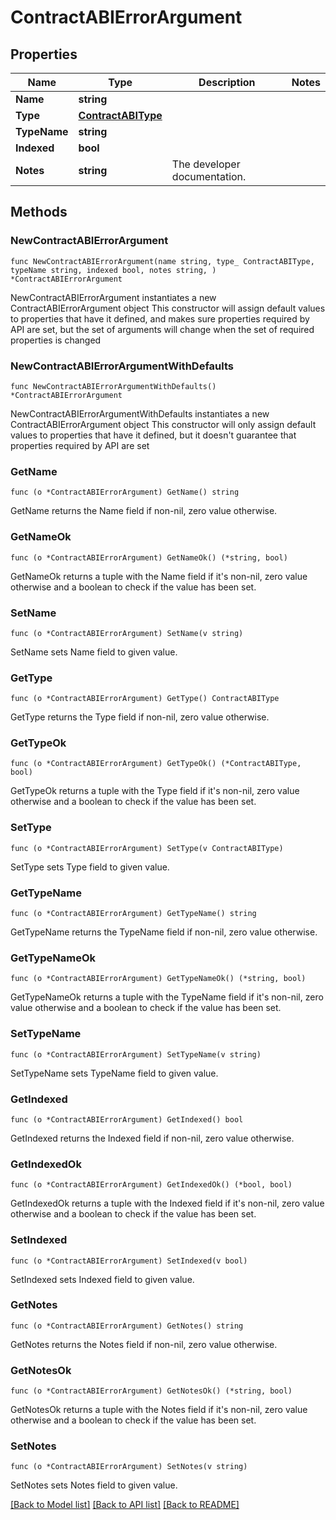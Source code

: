 # ContractABIErrorArgument

## Properties

Name | Type | Description | Notes
------------ | ------------- | ------------- | -------------
**Name** | **string** |  | 
**Type** | [**ContractABIType**](ContractABIType.md) |  | 
**TypeName** | **string** |  | 
**Indexed** | **bool** |  | 
**Notes** | **string** | The developer documentation. | 

## Methods

### NewContractABIErrorArgument

`func NewContractABIErrorArgument(name string, type_ ContractABIType, typeName string, indexed bool, notes string, ) *ContractABIErrorArgument`

NewContractABIErrorArgument instantiates a new ContractABIErrorArgument object
This constructor will assign default values to properties that have it defined,
and makes sure properties required by API are set, but the set of arguments
will change when the set of required properties is changed

### NewContractABIErrorArgumentWithDefaults

`func NewContractABIErrorArgumentWithDefaults() *ContractABIErrorArgument`

NewContractABIErrorArgumentWithDefaults instantiates a new ContractABIErrorArgument object
This constructor will only assign default values to properties that have it defined,
but it doesn't guarantee that properties required by API are set

### GetName

`func (o *ContractABIErrorArgument) GetName() string`

GetName returns the Name field if non-nil, zero value otherwise.

### GetNameOk

`func (o *ContractABIErrorArgument) GetNameOk() (*string, bool)`

GetNameOk returns a tuple with the Name field if it's non-nil, zero value otherwise
and a boolean to check if the value has been set.

### SetName

`func (o *ContractABIErrorArgument) SetName(v string)`

SetName sets Name field to given value.


### GetType

`func (o *ContractABIErrorArgument) GetType() ContractABIType`

GetType returns the Type field if non-nil, zero value otherwise.

### GetTypeOk

`func (o *ContractABIErrorArgument) GetTypeOk() (*ContractABIType, bool)`

GetTypeOk returns a tuple with the Type field if it's non-nil, zero value otherwise
and a boolean to check if the value has been set.

### SetType

`func (o *ContractABIErrorArgument) SetType(v ContractABIType)`

SetType sets Type field to given value.


### GetTypeName

`func (o *ContractABIErrorArgument) GetTypeName() string`

GetTypeName returns the TypeName field if non-nil, zero value otherwise.

### GetTypeNameOk

`func (o *ContractABIErrorArgument) GetTypeNameOk() (*string, bool)`

GetTypeNameOk returns a tuple with the TypeName field if it's non-nil, zero value otherwise
and a boolean to check if the value has been set.

### SetTypeName

`func (o *ContractABIErrorArgument) SetTypeName(v string)`

SetTypeName sets TypeName field to given value.


### GetIndexed

`func (o *ContractABIErrorArgument) GetIndexed() bool`

GetIndexed returns the Indexed field if non-nil, zero value otherwise.

### GetIndexedOk

`func (o *ContractABIErrorArgument) GetIndexedOk() (*bool, bool)`

GetIndexedOk returns a tuple with the Indexed field if it's non-nil, zero value otherwise
and a boolean to check if the value has been set.

### SetIndexed

`func (o *ContractABIErrorArgument) SetIndexed(v bool)`

SetIndexed sets Indexed field to given value.


### GetNotes

`func (o *ContractABIErrorArgument) GetNotes() string`

GetNotes returns the Notes field if non-nil, zero value otherwise.

### GetNotesOk

`func (o *ContractABIErrorArgument) GetNotesOk() (*string, bool)`

GetNotesOk returns a tuple with the Notes field if it's non-nil, zero value otherwise
and a boolean to check if the value has been set.

### SetNotes

`func (o *ContractABIErrorArgument) SetNotes(v string)`

SetNotes sets Notes field to given value.



[[Back to Model list]](../README.md#documentation-for-models) [[Back to API list]](../README.md#documentation-for-api-endpoints) [[Back to README]](../README.md)


